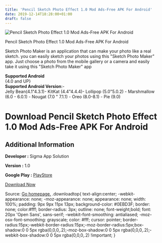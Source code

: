 ```yaml
---
title: 'Pencil Sketch Photo Effect 1.0 Mod Ads-Free APK For Android'
date: 2019-12-14T18:28:00+01:00
draft: false
---
```


![Pencil Sketch Photo Effect 1.0 Mod Ads-Free APK For Android](https://i1.wp.com/apkhome.net/wp-content/uploads/2019/12/Pencil-Sketch-Photo-Effect-1.0-Mod-Ads-Free.png "Pencil Sketch Photo Effect 1.0 Mod Ads-Free APK For Android")

  

Pencil Sketch Photo Effect 1.0 Mod Ads-Free APK For Android

Sketch Photo Maker is an application that can make your photo like a real sketch. you can easily sketch your photos using this "Sketch Photo Maker" app. Just choose a photo from the mobile gallery or a camera and easily take it using this "Sketch Photo Maker" app

**Supported Android**  
{4.0 and UP}  
**Supported Android Version**:-  
Jelly Bean(4.1"4.3.1)- KitKat (4.4"4.4.4)- Lollipop (5.0"5.0.2) - Marshmallow (6.0 - 6.0.1) - Nougat (7.0 " 7.1.1) - Oreo (8.0-8.1) - Pie (9.0)

Download Pencil Sketch Photo Effect 1.0 Mod Ads-Free APK For Android
====================================================================

Additional Information
----------------------

**Developer :** Sigma App Solution

**Version :** 1.0

**Google Play :** [PlayStore](https://play.google.com/store/apps/details?id=com.sigmaappsolution.pencilesketchphotoeffect)

  

[Download Now](https://store4app.co/post/pencil-sketch-photo-effect-1-0-mod-ads-free-apk-for-android_1576344402)

  
Source: [Go homepage.](https://store4app.co/post/pencil-sketch-photo-effect-1-0-mod-ads-free-apk-for-android_1576344402) .downloadtop{ text-align:center; -webkit-appearance: none; -moz-appearance: none; appearance: none; width: 100%; padding: 9px 9px 11px 13px; background-color: #0EBD3F; border: none; color:#fff; border-radius: 3px; outline: none; font-weight;bold; font: 20px 'Open Sans', sans-serif; -webkit-font-smoothing: antialiased; -moz-osx-font-smoothing: grayscale; color: #fff; cursor: pointer; border-radius:15px;-webkit-border-radius:15px;-moz-border-radius:5px;box-shadow:0 0 5px rgba(0,0,0,.2);-moz-box-shadow:0 0 5px rgba(0,0,0,.2);-webkit-box-shadow:0 0 5px rgba(0,0,0,.2) !important; }